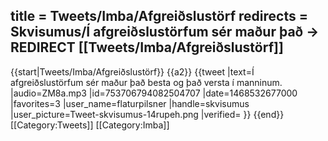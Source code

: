 title = Tweets/Imba/Afgreiðslustörf
redirects = Skvisumus/Í afgreiðslustörfum sér maður það -> REDIRECT [[Tweets/Imba/Afgreiðslustörf]]
---

{{start|Tweets/Imba/Afgreiðslustörf}}
{{a2}}
{{tweet
|text=Í afgreiðslustörfum sér maður það besta og það versta í manninum.
|audio=ZM8a.mp3
|id=753706794082504707
|date=1468532677000
|favorites=3
|user_name=flaturpilsner
|handle=skvisumus
|user_picture=Tweet-skvisumus-14rupeh.png
|verified=
}}
{{end}}<noinclude>
[[Category:Tweets]]
[[Category:Imba]]
</noinclude>